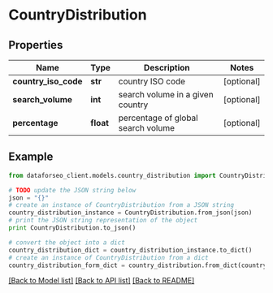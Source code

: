 # CountryDistribution


## Properties

Name | Type | Description | Notes
------------ | ------------- | ------------- | -------------
**country_iso_code** | **str** | country ISO code | [optional] 
**search_volume** | **int** | search volume in a given country | [optional] 
**percentage** | **float** | percentage of global search volume | [optional] 

## Example

```python
from dataforseo_client.models.country_distribution import CountryDistribution

# TODO update the JSON string below
json = "{}"
# create an instance of CountryDistribution from a JSON string
country_distribution_instance = CountryDistribution.from_json(json)
# print the JSON string representation of the object
print CountryDistribution.to_json()

# convert the object into a dict
country_distribution_dict = country_distribution_instance.to_dict()
# create an instance of CountryDistribution from a dict
country_distribution_form_dict = country_distribution.from_dict(country_distribution_dict)
```
[[Back to Model list]](../README.md#documentation-for-models) [[Back to API list]](../README.md#documentation-for-api-endpoints) [[Back to README]](../README.md)


